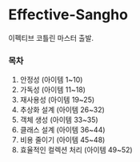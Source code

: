 # Effective-Sangho
이펙티브 코틀린 마스터 출발.

### 목차
1. 안정성 (아이템 1~10)
2. 가독성 (아이템 11~18)
3. 재사용성 (아이템 19~25)
4. 추상화 설계 (아이템 26~32)
5. 객체 생성 (아이템 33~35)
6. 클래스 설계 (아이템 36~44)
7. 비용 줄이기 (아이템 45~48)
8. 효율적인 컬렉션 처리 (아이템 49~52)
